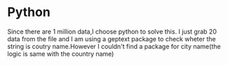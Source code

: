 # Python

Since there are 1 million data,I choose python to solve this.
I just grab 20 data from the file and I am using a geptext package to check 
wheter the string is coutry name.However I couldn't find a package for city name(the logic is same with the country name)